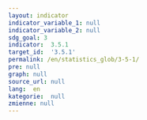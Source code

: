 ```yaml
---
layout: indicator
indicator_variable_1: null
indicator_variable_2: null
sdg_goal: 3
indicator:  3.5.1
target_id:  '3.5.1'
permalink: /en/statistics_glob/3-5-1/
pre: null
graph: null
source_url: null
lang:  en
kategorie:  null
zmienne: null
---
```

